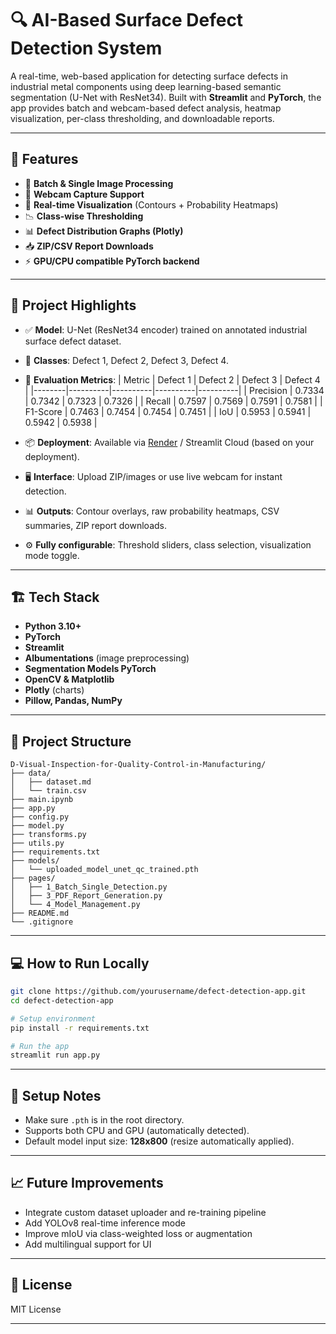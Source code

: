 
# 🔍 AI-Based Surface Defect Detection System

A real-time, web-based application for detecting surface defects in industrial metal components using deep learning-based semantic segmentation (U-Net with ResNet34). Built with **Streamlit** and **PyTorch**, the app provides batch and webcam-based defect analysis, heatmap visualization, per-class thresholding, and downloadable reports.

---

## 🚀 Features

- 🧾 **Batch & Single Image Processing**
- 📸 **Webcam Capture Support**
- 🎨 **Real-time Visualization** (Contours + Probability Heatmaps)
- 📉 **Class-wise Thresholding**
- 📊 **Defect Distribution Graphs (Plotly)**
- 📥 **ZIP/CSV Report Downloads**
- ⚡ **GPU/CPU compatible PyTorch backend**

---

## 📌 Project Highlights

- ✅ **Model**: U-Net (ResNet34 encoder) trained on annotated industrial surface defect dataset.
- 🧠 **Classes**: Defect 1, Defect 2, Defect 3, Defect 4.
- 🧪 **Evaluation Metrics**:
  | Metric | Defect 1 | Defect 2 | Defect 3 | Defect 4 |
  |--------|----------|----------|----------|----------|
  | Precision | 0.7334 | 0.7342 | 0.7323 | 0.7326 |
  | Recall    | 0.7597 | 0.7569 | 0.7591 | 0.7581 |
  | F1-Score  | 0.7463 | 0.7454 | 0.7454 | 0.7451 |
  | IoU       | 0.5953 | 0.5941 | 0.5942 | 0.5938 |

- 📦 **Deployment**: Available via [Render](https://render.com/) / Streamlit Cloud (based on your deployment).
- 🖥️ **Interface**: Upload ZIP/images or use live webcam for instant detection.
- 📊 **Outputs**: Contour overlays, raw probability heatmaps, CSV summaries, ZIP report downloads.
- ⚙️ **Fully configurable**: Threshold sliders, class selection, visualization mode toggle.

---

## 🏗️ Tech Stack

- **Python 3.10+**
- **PyTorch**
- **Streamlit**
- **Albumentations** (image preprocessing)
- **Segmentation Models PyTorch**
- **OpenCV & Matplotlib**
- **Plotly** (charts)
- **Pillow, Pandas, NumPy**

---

## 📂 Project Structure

```
D-Visual-Inspection-for-Quality-Control-in-Manufacturing/
├── data/
│   ├── dataset.md
│   └── train.csv
├── main.ipynb
├── app.py
├── config.py
├── model.py
├── transforms.py
├── utils.py
├── requirements.txt
├── models/
│   └── uploaded_model_unet_qc_trained.pth
├── pages/
│   ├── 1_Batch_Single_Detection.py
│   ├── 3_PDF_Report_Generation.py
│   └── 4_Model_Management.py
├── README.md
└── .gitignore
```

---

## 💻 How to Run Locally

```bash
git clone https://github.com/yourusername/defect-detection-app.git
cd defect-detection-app

# Setup environment
pip install -r requirements.txt

# Run the app
streamlit run app.py
```

---

## 🔧 Setup Notes

- Make sure `.pth` is in the root directory.
- Supports both CPU and GPU (automatically detected).
- Default model input size: **128x800** (resize automatically applied).

---

## 📈 Future Improvements

- Integrate custom dataset uploader and re-training pipeline
- Add YOLOv8 real-time inference mode
- Improve mIoU via class-weighted loss or augmentation
- Add multilingual support for UI

---

## 📜 License

MIT License

---
